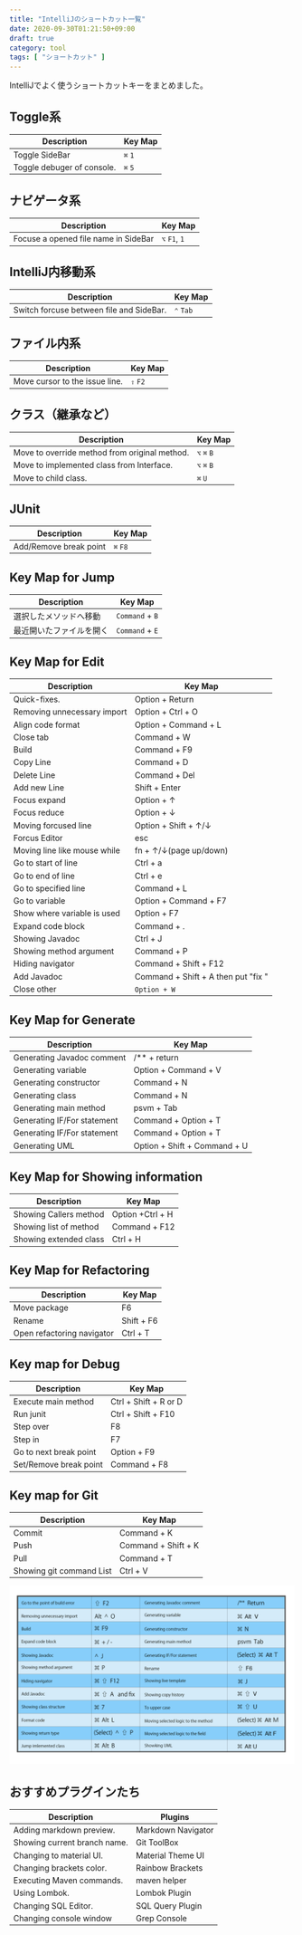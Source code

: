 ```yaml
---
title: "IntelliJのショートカット一覧"
date: 2020-09-30T01:21:50+09:00
draft: true
category: tool
tags: [ "ショートカット" ]
---
```


IntelliJでよく使うショートカットキーをまとめました。  
<!--more-->

## Toggle系

| Description                | Key Map |
| -------------------------- | ------- |
| Toggle SideBar             | `⌘` `1` |
| Toggle debuger of console. | `⌘` `5` |

## ナビゲータ系

| Description                          | Key Map       |
| ------------------------------------ | ------------- |
| Focuse a opened file name in SideBar | `⌥` `F1`, `1` |

## IntelliJ内移動系

| Description                              | Key Map   |
| ---------------------------------------- | --------- |
| Switch forcuse between file and SideBar. | `⌃` `Tab` |

## ファイル内系

| Description              | Key Map  |
| ------------------------ | -------- |
| Move cursor to the issue line. | `⇧` `F2` |

## クラス（継承など）

| Description                                   | Key Map     |
| --------------------------------------------- | ----------- |
| Move to override method from original method. | `⌥` `⌘` `B` |
| Move to implemented class from Interface.     | `⌥` `⌘` `B` |
| Move to child class.                          | `⌘` `U`     |

## JUnit

| Description            | Key Map  |
| ---------------------- | -------- |
| Add/Remove break point | `⌘` `F8` |

## Key Map for Jump

| Description  | Key Map         |
| ------------ | --------------- |
| 選択したメソッドへ移動  | `Command` + `B` |
| 最近開いたファイルを開く | `Command` + `E` |

## Key Map for Edit

| Description                  | Key Map                             |
| ---------------------------- | ----------------------------------- |
| Quick-fixes.                 | Option + Return                     |
| Removing unnecessary import  | Option + Ctrl + O                   |
| Align code format            | Option + Command + L                |
| Close tab                    | Command + W                         |
| Build                        | Command + F9                        |
| Copy Line                    | Command + D                         |
| Delete Line                  | Command + Del                       |
| Add new Line                 | Shift + Enter                       |
| Focus expand                 | Option + ↑                          |
| Focus reduce                 | Option + ↓                          |
| Moving forcused line         | Option + Shift + ↑/↓                |
| Forcus Editor                | esc                                 |
| Moving line like mouse while | fn + ↑/↓(page up/down)              |
| Go to start of line          | Ctrl + a                            |
| Go to end of line            | Ctrl + e                            |
| Go to specified line         | Command + L                         |
| Go to variable               | Option + Command + F7               |
| Show where variable is used  | Option + F7                         |
| Expand code block            | Command + .                         |
| Showing Javadoc              | Ctrl + J                            |
| Showing method argument      | Command + P                         |
| Hiding navigator             | Command + Shift + F12               |
| Add Javadoc                  | Command + Shift + A then put "fix " |
| Close other                  | `Option + W`                        |


## Key Map for Generate

| Description                 | Key Map                      |
| --------------------------- | ---------------------------- |
| Generating Javadoc comment  | /** + return                 |
| Generating variable         | Option + Command + V         |
| Generating constructor      | Command + N                  |
| Generating class            | Command + N                  |
| Generating main method      | psvm + Tab                   |
| Generating IF/For statement | Command + Option + T         |
| Generating IF/For statement | Command + Option + T         |
| Generating UML              | Option + Shift + Command + U |


## Key Map for Showing information

| Description            | Key Map          |
| ---------------------- | ---------------- |
| Showing Callers method | Option +Ctrl + H |
| Showing list of method | Command + F12    |
| Showing extended class | Ctrl + H         |


## Key Map for Refactoring

| Description                | Key Map    |
| -------------------------- | ---------- |
| Move package               | F6         |
| Rename                     | Shift + F6 |
| Open refactoring navigator | Ctrl + T   |

## Key map for Debug

| Description            | Key Map               |
| ---------------------- | --------------------- |
| Execute main method    | Ctrl + Shift + R or D |
| Run junit              | Ctrl + Shift + F10    |
| Step over              | F8                    |
| Step in                | F7                    |
| Go to next break point | Option + F9           |
| Set/Remove break point | Command + F8          |

## Key map for Git

| Description              | Key Map             |
| ------------------------ | ------------------- |
| Commit                   | Command + K         |
| Push                     | Command + Shift + K |
| Pull                     | Command + T         |
| Showing git command List | Ctrl + V            |

![](./img/intellij-shortcut-key.png)  


## おすすめプラグインたち

| Description                  | Plugins            |
| ---------------------------- | ------------------ |
| Adding markdown preview.     | Markdown Navigator |
| Showing current branch name. | Git ToolBox        |
| Changing to material UI.     | Material Theme UI  |
| Changing brackets color.     | Rainbow Brackets   |
| Executing Maven commands.    | maven helper       |
| Using Lombok.                | Lombok Plugin      |
| Changing SQL Editor.         | SQL Query Plugin   |
| Changing console window      | Grep Console       |

